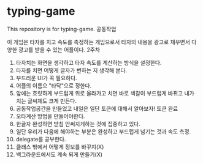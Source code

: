 # typing-game
This repository is for typing-game.
공동작업

이 게임은 타자를 치고 속도를 측정하는 게임으로서 타자의 내용을 광고로 채우면서 다양한 광고를 받을 수 있는 어플이다.
2주차
1. 타자치는 화면을 생각하고 타자 속도를 계산하는 방식을 설정한다.
2. 타자를 치면 어떻게 글자가 변하는 지 생각해 본다.
3. 부드러운 UI가 꼭 필요하다.
4. 어플의 이름으 "타닥"으로 정한다.
5. 앞에는 흐릿하게 부드럽게 위로 올라가고 치면 바로 색갈이 부드럽게 바뀌고 내가 치는 글씨체도 크게 만든다.
6. 공동작업공간을 만들었고 내일은 일단 토큰에 대해서 알아보자! 토큰 완료
7. 오타계산 방법을 만들어야한다.
8. 한글자 완성하면 받침 안써지게하는 것에 집중하고 있다.
9. 일단 우리가 다음에 해야하는 부분은 완성하고 부드럽게 넘기는 것과 속도 측정.
10. delegate를 공부한다.
11. 클래스 밖에서 어떻게 정보를 바꾸지(X)
12. 백그라운드에서도 계속 되게 만들기(X)
